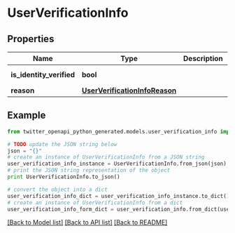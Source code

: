 # UserVerificationInfo


## Properties

Name | Type | Description | Notes
------------ | ------------- | ------------- | -------------
**is_identity_verified** | **bool** |  | [default to False]
**reason** | [**UserVerificationInfoReason**](UserVerificationInfoReason.md) |  | [optional] 

## Example

```python
from twitter_openapi_python_generated.models.user_verification_info import UserVerificationInfo

# TODO update the JSON string below
json = "{}"
# create an instance of UserVerificationInfo from a JSON string
user_verification_info_instance = UserVerificationInfo.from_json(json)
# print the JSON string representation of the object
print UserVerificationInfo.to_json()

# convert the object into a dict
user_verification_info_dict = user_verification_info_instance.to_dict()
# create an instance of UserVerificationInfo from a dict
user_verification_info_form_dict = user_verification_info.from_dict(user_verification_info_dict)
```
[[Back to Model list]](../README.md#documentation-for-models) [[Back to API list]](../README.md#documentation-for-api-endpoints) [[Back to README]](../README.md)



